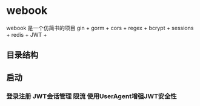 # webook
webook 是一个仿简书的项目
gin + gorm + cors + regex + bcrypt + sessions + redis + JWT + 
## 目录结构

## 启动

### 登录注册 JWT会话管理 限流 使用UserAgent增强JWT安全性
